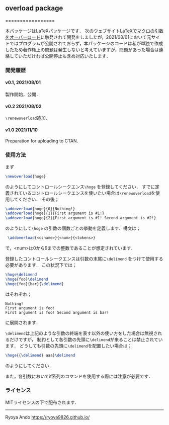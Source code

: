  ## overload package

=================

本パッケージはLaTeXパッケージです．
次のウェブサイト[LaTeXでマクロの引数をオーバーロード](https://hak7a3.hatenablog.com/entry/2015/05/24/202509)に触発されて開発をしましたが，2021/08/01において元サイトではプログラムが公開されておらず，本パッケージのコードは私が単独で作成したため著作権上の問題は発生しないと考えていますが，問題があった場合は連絡していただければ公開停止も含め対応いたします．

### 開発履歴

#### v0.1, 2021/08/01

製作開始，公開．

#### v0.2 2021/08/02

`\renewoverload`追加．

#### v1.0 2021/11/10 

Preparation for uploading to CTAN.

### 使用方法
まず
```latex
\newoverload{hoge}
```
のようにしてコントロールシークエンス`\hoge` を登録してください．
すでに定義されているコントロールシークエンスを使いたい場合は`\renewoverload`を使用してください．
その後；
```latex
\addoverload{hoge}{0}{Nothing!}
\addoverload{hoge}{1}{First argument is #1!}
\addoverload{hoge}{2}{First argument is #1! Second argument is #2!}
```
のようにして`\hoge` の引数の個数ごとの挙動を定義します．構文は；
```latex
 \addoverload{<csname>}{<num>}{<tokens>}
```
で，\<num\>は0から9までの整数であることが想定されています．
  
登録したコントロールシークエンスは引数の末尾に`\delimend` をつけて使用する必要があります．
 この状況下では；
 ```latex
 \hoge\delimend
 \hoge{foo}\delimend
 \hoge{foo}{bar}{\delimend}
  ```
  はそれぞれ；
  ```
  Nothing!
  First argument is foo!
  First argument is foo! Second argument is bar!
  ```
  に展開されます．
  
  `\delimend`は上記のような引数の終端を表す以外の使い方をした場合は無視されるだけですが， 制約として各引数の先頭に`\delimend`が来ることは禁止されています．
  どうしても引数の先頭に`\delimend`を配置したい場合は；
  ```latex
  \hoge{{\delimend} aaa}\delimend
  ```
  のようにしてください．
  
  また，各引数においてif系列のコマンドを使用する際には注意が必要です．
  
### ライセンス

MITライセンスの下で配布されます．

------------------------
Ryoya Ando
https://ryoya9826.github.io/

